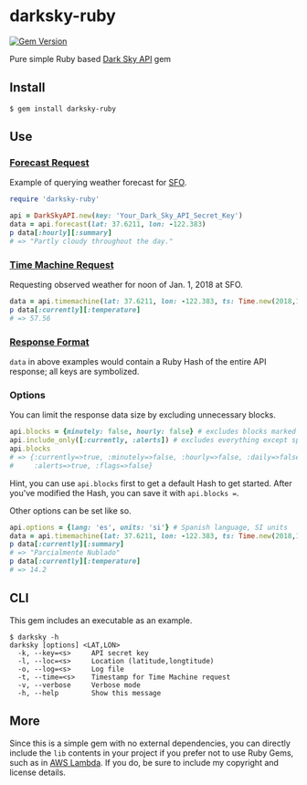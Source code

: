 # darksky-ruby

[![Gem Version](https://badge.fury.io/rb/kajiki.svg)](http://badge.fury.io/rb/kajiki)

Pure simple Ruby based [Dark Sky API](https://darksky.net/dev/) gem

## Install

```
$ gem install darksky-ruby
```

## Use

### [Forecast Request](https://darksky.net/dev/docs#forecast-request)

Example of querying weather forecast for [SFO](https://www.airport-sfo.com/).

```ruby
require 'darksky-ruby'

api = DarkSkyAPI.new(key: 'Your_Dark_Sky_API_Secret_Key')
data = api.forecast(lat: 37.6211, lon: -122.383)
p data[:hourly][:summary]
# => "Partly cloudy throughout the day."
```

### [Time Machine Request](https://darksky.net/dev/docs#time-machine-request)

Requesting observed weather for noon of Jan. 1, 2018 at SFO.

```ruby
data = api.timemachine(lat: 37.6211, lon: -122.383, ts: Time.new(2018,1,1,12))
p data[:currently][:temperature]
# => 57.56
```

### [Response Format](https://darksky.net/dev/docs#response-format)

`data` in above examples would contain a Ruby Hash of the entire API response; all keys are symbolized.

### Options

You can limit the response data size by excluding unnecessary blocks.

```ruby
api.blocks = {minutely: false, hourly: false} # excludes blocks marked false
api.include_only([:currently, :alerts]) # excludes everything except specified
api.blocks
# => {:currently=>true, :minutely=>false, :hourly=>false, :daily=>false,
#     :alerts=>true, :flags=>false}
```

Hint, you can use `api.blocks` first to get a default Hash to get started. After you've modified the Hash, you can save it with `api.blocks =`.

Other options can be set like so.

```ruby
api.options = {lang: 'es', units: 'si'} # Spanish language, SI units
data = api.timemachine(lat: 37.6211, lon: -122.383, ts: Time.new(2018,1,1,12))
p data[:currently][:summary]
# => "Parcialmente Nublado"
p data[:currently][:temperature]
# => 14.2
```

## CLI

This gem includes an executable as an example.

```
$ darksky -h
darksky [options] <LAT,LON>
  -k, --key=<s>     API secret key
  -l, --loc=<s>     Location (latitude,longtitude)
  -o, --log=<s>     Log file
  -t, --time=<s>    Timestamp for Time Machine request
  -v, --verbose     Verbose mode
  -h, --help        Show this message
```

## More

Since this is a simple gem with no external dependencies, you can directly include the `lib` contents in your project if you prefer not to use Ruby Gems, such as in [AWS Lambda](https://docs.aws.amazon.com/lambda/latest/dg/ruby-package.html). If you do, be sure to include my copyright and license details.
